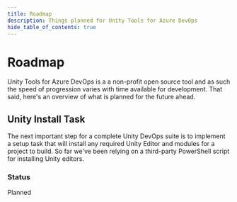 ```yaml
---
title: Roadmap
description: Things planned for Unity Tools for Azure DevOps
hide_table_of_contents: true
---
```


# Roadmap

Unity Tools for Azure DevOps is a a non-profit open source tool and as such the speed of progression varies with time available for development. That said, here's an overview of what is planned for the future ahead.

## Unity Install Task

The next important step for a complete Unity DevOps suite is to implement a setup task that will install any required Unity Editor and modules for a project to build. So far we've been relying on a third-party PowerShell script for installing Unity editors.

### Status

Planned
